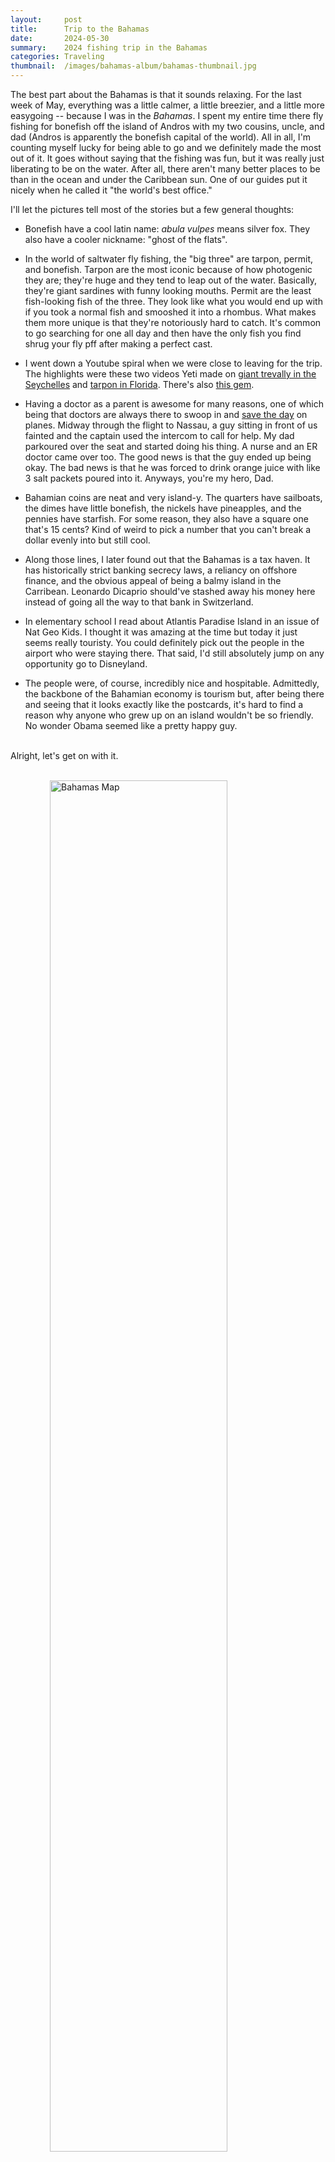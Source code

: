 ```yaml
---
layout:     post
title:      Trip to the Bahamas
date:       2024-05-30
summary:    2024 fishing trip in the Bahamas
categories: Traveling
thumbnail:  /images/bahamas-album/bahamas-thumbnail.jpg
---
```

The best part about the Bahamas is that it sounds relaxing. For the last week of May, everything was a little calmer, a little breezier, and a little more easygoing -- because I was in the *Bahamas*. I spent my entire time there fly fishing for bonefish off the island of Andros with my two cousins, uncle, and dad (Andros is apparently the bonefish capital of the world). All in all, I'm counting myself lucky for being able to go and we definitely made the most out of it. It goes without saying that the fishing was fun, but it was really just liberating to be on the water. After all, there aren't many better places to be than in the ocean and under the Caribbean sun. One of our guides put it nicely when he called it "the world's best office."

I'll let the pictures tell most of the stories but a few general thoughts:

- Bonefish have a cool latin name: *abula vulpes* means silver fox. They also have a cooler nickname: "ghost of the flats".

- In the world of saltwater fly fishing, the "big three" are tarpon, permit, and bonefish. Tarpon are the most iconic because of how photogenic they are; they're huge and they tend to leap out of the water. Basically, they're giant sardines with funny looking mouths. Permit are the least fish-looking fish of the three. They look like what you would end up with if you took a normal fish and smooshed it into a rhombus. What makes them more unique is that they're notoriously hard to catch. It's common to go searching for one all day and then have the only fish you find shrug your fly pff after making a perfect cast.

- I went down a Youtube spiral when we were close to leaving for the trip. The highlights were these two videos Yeti made on [giant trevally in the Seychelles](https://www.youtube.com/watch?v=MNfBHLp_FKg) and [tarpon in Florida](https://www.youtube.com/watch?v=FZoMPciCciY). There's also [this gem](https://www.youtube.com/watch?v=IYq7i4u3XBA).

- Having a doctor as a parent is awesome for many reasons, one of which being that doctors are always there to swoop in and [save the day](https://en.wikipedia.org/wiki/Angus_Wallace#In-flight_surgery_with_a_coat-hanger_and_silverware) on planes. Midway through the flight to Nassau, a guy sitting in front of us fainted and the captain used the intercom to call for help. My dad parkoured over the seat and started doing his thing. A nurse and an ER doctor came over too. The good news is that the guy ended up being okay. The bad news is that he was forced to drink orange juice with like 3 salt packets poured into it. Anyways, you're my hero, Dad.

- Bahamian coins are neat and very island-y. The quarters have sailboats, the dimes have little bonefish, the nickels have pineapples, and the pennies have starfish. For some reason, they also have a square one that's 15 cents? Kind of weird to pick a number that you can't break a dollar evenly into but still cool.

- Along those lines, I later found out that the Bahamas is a tax haven. It has historically strict banking secrecy laws, a reliancy on offshore finance, and the obvious appeal of being a balmy island in the Carribean. Leonardo Dicaprio should've stashed away his money here instead of going all the way to that bank in Switzerland.

- In elementary school I read about Atlantis Paradise Island in an issue of Nat Geo Kids. I thought it was amazing at the time but today it just seems really touristy. You could definitely pick out the people in the airport who were staying there. That said, I'd still absolutely jump on any opportunity go to Disneyland.

- The people were, of course, incredibly nice and hospitable. Admittedly, the backbone of the Bahamian economy is tourism but, after being there and seeing that it looks exactly like the postcards, it's hard to find a reason why anyone who grew up on an island wouldn't be so friendly. No wonder Obama seemed like a pretty happy guy.

<style>
  img {
    display: block;
    margin: 0 auto;
    width: 75%;
  }

</style>

<br> Alright, let's get on with it. <br><br>

![Bahamas Map](\images\bahamas-album\bahamas-map.png)<br>

The lodge we stayed at is called Swain's Cay - the parts of the island highlighted in yellow are where we fished. Each day, we'd split up into different groups between the middle and the bottom.<br><br>

![](\images\bahamas-album\fde0c02c-1624-4976-abad-f66701ce4057.jpg)<br><br>

![](\images\bahamas-album\IMG_5621.jpeg)<br><br>

![](\images\bahamas-album\IMG_5623.jpeg)<br><br>

![](\images\bahamas-album\IMG_5650.jpeg)<br><br>

![](\images\bahamas-album\30b6883e-93f2-47fd-8cda-9ed492bd8b5f.jpg)<br><br>

![](\images\bahamas-album\IMG_5633.jpeg)<br><br>

![](\images\bahamas-album\IMG_5647.jpeg)<br><br>

![](\images\bahamas-album\IMG_5643.jpg)<br><br>

![](\images\bahamas-album\IMG_5702.jpeg)<br><br>

![](\images\bahamas-album\IMG_5648.jpg)<br><br>

![](\images\bahamas-album\IMG_5913.jpeg)<br><br>

![](\images\bahamas-album\b7f1769f-3feb-4baf-99c1-76a1f4944470.jpg)<br><br>

![](\images\bahamas-album\X8A9188.jpeg)<br><br>

![](\images\bahamas-album\IMG_5673.jpeg)<br><br>

![](\images\bahamas-album\IMG_5658.jpeg)<br><br>

![](\images\bahamas-album\X8A9154.jpeg)<br><br>

![](\images\bahamas-album\IMG_5664.jpeg)<br><br>

![](\images\bahamas-album\IMG_5858.jpeg)<br><br>

![](\images\bahamas-album\IMG_5674.jpeg)<br><br>

<!-- Cut video and get rid of sound -->
<div style="padding:56.25% 0 0 0;position:relative;width:85%;margin:0 auto;"><iframe src="https://player.vimeo.com/video/1047723915?h=1185508835&amp;title=0&amp;byline=0&amp;portrait=0&amp;badge=0&amp;autopause=0&amp;player_id=0&amp;app_id=58479" frameborder="0" allow="autoplay; fullscreen; picture-in-picture; clipboard-write; encrypted-media" style="position:absolute;top:0;left:0;width:100%;height:100%;" title="IMG_5851"></iframe></div>
<script src="https://player.vimeo.com/api/player.js"></script>

<div style="padding:56.25% 0 0 0;position:relative;width:85%;margin:0 auto;"><iframe src="https://player.vimeo.com/video/1047722355?title=0&amp;byline=0&amp;portrait=0&amp;badge=0&amp;autopause=0&amp;player_id=0&amp;app_id=58479" frameborder="0" allow="autoplay; fullscreen; picture-in-picture; clipboard-write; encrypted-media" style="position:absolute;top:0;left:0;width:100%;height:100%;" title="0X8A9307"></iframe></div>
<script src="https://player.vimeo.com/api/player.js"></script>

![](\images\bahamas-album\X8A9130.jpeg)<br><br>

![](\images\bahamas-album\X8A9165.jpeg)<br><br>

![](\images\bahamas-album\20240525_130356.jpg)<br><br>

![](\images\bahamas-album\IMG_5698.jpeg)<br><br>

![](\images\bahamas-album\16133.jpeg)<br><br>

![](\images\bahamas-album\IMG_5704.jpeg)<br><br>

![](\images\bahamas-album\IMG_5705.jpeg)<br><br>

![](\images\bahamas-album\FullSizeRender(2).jpeg)<br><br>

![](\images\bahamas-album\X8A9299.jpg)<br><br>

![](\images\bahamas-album\X8A9202.jpeg)<br><br>

![](\images\bahamas-album\16920.jpeg)<br><br>

![](\images\bahamas-album\IMG_5708.jpeg)<br><br>

![](\images\bahamas-album\IMG_5711.jpeg)<br><br>

![](\images\bahamas-album\IMG_5699.jpeg)<br><br>

![](\images\bahamas-album\X8A9257.jpeg)<br><br>

![](\images\bahamas-album\IMG_5716.jpeg)<br><br>

![](\images\bahamas-album\20240526_200905.jpg)<br><br>

![](\images\bahamas-album\20240527_062841.jpg)<br><br>

![](\images\bahamas-album\20240527_072755.jpg)<br><br>

![](\images\bahamas-album\IMG_5731.jpeg)<br><br>

![](\images\bahamas-album\20240525_102251.jpg)<br><br>

![](\images\bahamas-album\IMG_5743.jpeg)<br><br>

![](\images\bahamas-album\FullSizeRender(12).jpeg)<br><br>

![](\images\bahamas-album\IMG_5752.jpeg)<br><br>

![](\images\bahamas-album\IMG_5755.jpeg)<br><br>

![](\images\bahamas-album\X8A9240.jpeg)<br><br>

![](\images\bahamas-album\FullSizeRender.jpg)<br><br>

![](\images\bahamas-album\IMG_5759.jpeg)<br><br>

![](\images\bahamas-album\IMG_5760.jpeg)<br><br>

![](\images\bahamas-album\IMG_5762.jpeg)<br><br>

![](\images\bahamas-album\IMG_5763.jpeg)<br><br>

![](\images\bahamas-album\IMG_5771.jpeg)<br><br>

![](\images\bahamas-album\IMG_5820.jpeg)<br><br>

![](\images\bahamas-album\IMG_5840.jpeg)<br><br>

![](\images\bahamas-album\IMG_5847.jpeg)<br><br>

![](\images\bahamas-album\20240526_113502.jpg)<br><br>

![](\images\bahamas-album\IMG_5873.jpeg)<br><br>

![](\images\bahamas-album\X8A9313.jpeg)<br><br>

![](\images\bahamas-album\20240526_093009.jpg)<br><br>

![](\images\bahamas-album\IMG_5879.jpeg)<br><br>

![](\images\bahamas-album\IMG_5888.jpeg)<br><br>